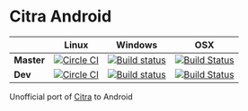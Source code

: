 # Citra Android
||Linux|Windows|OSX|
|---|---|---|---|
|**Master**|[![Circle CI](https://circleci.com/gh/Kloen/citra-android/tree/master.svg?style=shield)](https://circleci.com/gh/Kloen/citra-android)|[![Build status](https://ci.appveyor.com/api/projects/status/d7vjd4jk4dpy92i3/branch/master?svg=true)](https://ci.appveyor.com/project/Kloen/citra-android/branch/master)|[![Build Status](https://travis-ci.org/Kloen/citra-android.svg?branch=master)](https://travis-ci.org/Kloen/citra-android)|
|**Dev**|[![Circle CI](https://circleci.com/gh/Kloen/citra-android/tree/dev.svg?style=shield)](https://circleci.com/gh/Kloen/citra-android)|[![Build status](https://ci.appveyor.com/api/projects/status/d7vjd4jk4dpy92i3/branch/dev?svg=true)](https://ci.appveyor.com/project/Kloen/citra-android/branch/master)|[![Build Status](https://travis-ci.org/Kloen/citra-android.svg?branch=dev)](https://travis-ci.org/Kloen/citra-android)|

Unofficial port of [Citra](https://github.com/citra-emu/citra) to Android
